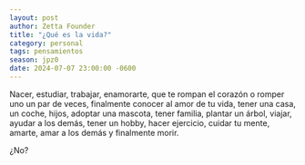 ```yaml
---
layout: post
author: Zetta Founder
title: "¿Qué es la vida?"
category: personal
tags: pensamientos
season: jpz0
date: 2024-07-07 23:00:00 -0600
---
```

Nacer, estudiar, trabajar, enamorarte, que te rompan el corazón o romper uno un par de veces, finalmente conocer al amor de tu vida, tener una casa, un coche, hijos, adoptar una mascota, tener familia, plantar un árbol, viajar, ayudar a los demás, tener un hobby, hacer ejercicio, cuidar tu mente, amarte, amar a los demás y finalmente morir.

¿No?
